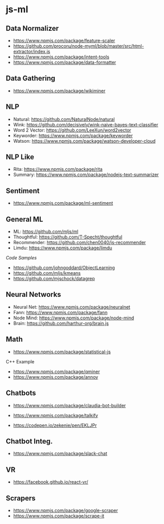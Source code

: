 # js-ml

## Data Normalizer
+ https://www.npmjs.com/package/feature-scaler
+ https://github.com/procoru/node-myml/blob/master/src/html-extractor/index.js
+ https://www.npmjs.com/package/intent-tools
+ https://www.npmjs.com/package/data-formatter

## Data Gathering
+ https://www.npmjs.com/package/wikiminer

## NLP
+ Natural: https://github.com/NaturalNode/natural
+ Wink: https://github.com/decisively/wink-naive-bayes-text-classifier
+ Word 2 Vector: https://github.com/LeeXun/word2vector
+ Keyworder: https://www.npmjs.com/package/keyworder
+ Watson: https://www.npmjs.com/package/watson-developer-cloud

## NLP Like
+ Rita: https://www.npmjs.com/package/rita
+ Summary: https://www.npmjs.com/package/nodejs-text-summarizer

## Sentiment
+ https://www.npmjs.com/package/ml-sentiment

## General ML
+ ML: https://github.com/mljs/ml
+ Thoughtful: https://github.com/T-Specht/thoughtful
+ Recommender: https://github.com/chen0040/js-recommender
+ Limdu: https://www.npmjs.com/package/limdu

*Code Samples*
+ https://github.com/johngoddard/ObjectLearning
+ https://github.com/mljs/kmeans
+ https://github.com/mjschock/datagrep

## Neural Networks
+ Neural Net: https://www.npmjs.com/package/neuralnet
+ Fann: https://www.npmjs.com/package/fann
+ Node Mind: https://www.npmjs.com/package/node-mind
+ Brain: https://github.com/harthur-org/brain.js

## Math
+ https://www.npmjs.com/package/statistical-js


C++ Example
+ https://www.npmjs.com/package/qminer
+ https://www.npmjs.com/package/annoy

## Chatbots
+ https://www.npmjs.com/package/claudia-bot-builder
+ https://www.npmjs.com/package/talkify

+ https://codepen.io/zekenie/pen/EKLJPr

## Chatbot Integ.
+ https://www.npmjs.com/package/slack-chat


## VR
+ https://facebook.github.io/react-vr/

## Scrapers
+ https://www.npmjs.com/package/google-scraper
+ https://www.npmjs.com/package/scrape-it
